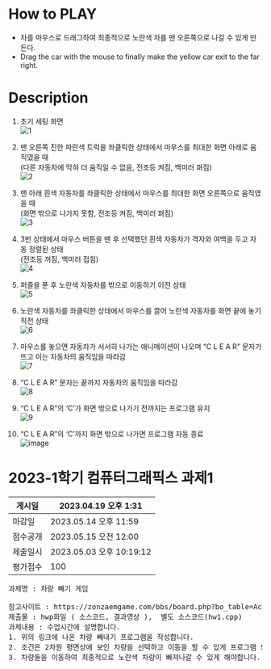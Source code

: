 # How to PLAY
- 차를 마우스로 드래그하여 최종적으로 노란색 차를 맨 오른쪽으로 나갈 수 있게 만든다.
- Drag the car with the mouse to finally make the yellow car exit to the far right.

# Description
1. 초기 세팅 화면<br>
![1](https://github.com/KimTeddy/OpenGL/assets/68770209/5143809c-4647-46ef-9e8d-5d3e0c298f35)

2. 맨 오른쪽 진한 파란색 트럭을 좌클릭한 상태에서 마우스를 최대한 화면 아래로 움직였을 때<br>
(다른 자동차에 막혀 더 움직일 수 없음, 전조등 켜짐, 백미러 펴짐)<br>
![2](https://github.com/KimTeddy/OpenGL/assets/68770209/610cbe11-9d2d-469a-9b7e-bd885e84a74c)

3. 맨 아래 흰색 자동차를 좌클릭한 상태에서 마우스를 최대한 화면 오른쪽으로 움직였을 때<br>
(화면 밖으로 나가지 못함, 전조등 켜짐, 백미러 펴짐)<br>
![3](https://github.com/KimTeddy/OpenGL/assets/68770209/b66008d5-dfc0-41e2-b4cc-e5dd038b48eb)

4. 3번 상태에서 마우스 버튼을 뗀 후 선택했던 흰색 자동차가 격자와 여백을 두고 자동 정렬된 상태<br>
(전조등 꺼짐, 백미러 접힘)<br>
![4](https://github.com/KimTeddy/OpenGL/assets/68770209/348f1bfe-73c3-4187-9266-db6687997268)

5. 퍼즐을 푼 후 노란색 자동차를 밖으로 이동하기 이전 상태<br>
![5](https://github.com/KimTeddy/OpenGL/assets/68770209/b523f003-eb22-4029-a721-56f8694f3b59)

6. 노란색 자동차를 좌클릭한 상태에서 마우스를 끌어 노란색 자동차를 화면 끝에 놓기 직전 상태<br>
![6](https://github.com/KimTeddy/OpenGL/assets/68770209/c56edc8c-994c-4458-a24e-f81ac899b980)

7. 마우스를 놓으면 자동차가 서서히 나가는 애니메이션이 나오며 “C L E A R” 문자가 뜨고 이는 자동차의 움직임을 따라감<br>
![7](https://github.com/KimTeddy/OpenGL/assets/68770209/37e50a89-b164-4ead-8f78-41201dba7964)

8. “C L E A R” 문자는 끝까지 자동차의 움직임을 따라감<br>
![8](https://github.com/KimTeddy/OpenGL/assets/68770209/028140c4-e625-4448-a867-21aecdfbfa3d)

9. “C L E A R”의 ‘C’가 화면 밖으로 나가기 전까지는 프로그램 유지<br>
![9](https://github.com/KimTeddy/OpenGL/assets/68770209/20c8b2cc-0b3d-43a7-a059-4ed11c7be917)

10. “C L E A R”의 ‘C’까지 화면 밖으로 나가면 프로그램 자동 종료<br>
    ![image](https://github.com/KimTeddy/OpenGL/assets/68770209/42bcdd9f-8f6c-41d5-b13c-ecebb5d7cfed)

# 2023-1학기 컴퓨터그래픽스 과제1
|게시일|2023.04.19 오후 1:31|
|-|-|
|마감일|2023.05.14 오후 11:59|
|점수공개|2023.05.15 오전 12:00|
|제출일시|2023.05.03 오후 10:19:12|
|평가점수|100|
<pre>
과제명 : 차량 빼기 게임

참고사이트 : https://zonzaemgame.com/bbs/board.php?bo_table=Acadegame&wr_id=712
제출물 : hwp화일 ( 소스코드, 결과영상 ),  별도 소스코드(hw1.cpp)
과제내용 : 수업시간에 설명합니다.
1. 위의 링크에 나온 차량 빼내기 프로그램을 작성합니다.
2. 조건은 2차원 평면상에 보인 차량을 선택하고 이동을 할 수 있게 프로그램 되어야 합니다.
3. 차량들을 이동하여 최종적으로 노란색 차량이 빠져나갈 수 있게 해야합니다.
</pre>
